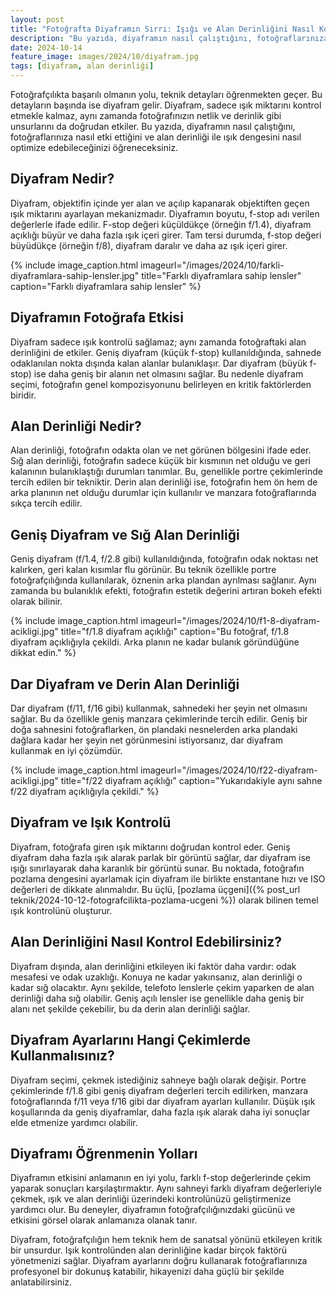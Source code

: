 ```yaml
---
layout: post
title: "Fotoğrafta Diyaframın Sırrı: Işığı ve Alan Derinliğini Nasıl Kontrol Edersiniz?"
description: "Bu yazıda, diyaframın nasıl çalıştığını, fotoğraflarınıza nasıl etki ettiğini ve alan derinliği ile ışık dengesini nasıl optimize edebileceğinizi öğreneceksiniz."
date: 2024-10-14
feature_image: images/2024/10/diyafram.jpg
tags: [diyafram, alan derinliği]
---
```


Fotoğrafçılıkta başarılı olmanın yolu, teknik detayları öğrenmekten geçer. Bu detayların başında ise diyafram gelir. Diyafram, sadece ışık miktarını kontrol etmekle kalmaz, aynı zamanda fotoğrafınızın netlik ve derinlik gibi unsurlarını da doğrudan etkiler. Bu yazıda, diyaframın nasıl çalıştığını, fotoğraflarınıza nasıl etki ettiğini ve alan derinliği ile ışık dengesini nasıl optimize edebileceğinizi öğreneceksiniz.

<!--more-->

## Diyafram Nedir?

Diyafram, objektifin içinde yer alan ve açılıp kapanarak objektiften geçen ışık miktarını ayarlayan mekanizmadır. Diyaframın boyutu, f-stop adı verilen değerlerle ifade edilir. F-stop değeri küçüldükçe (örneğin f/1.4), diyafram açıklığı büyür ve daha fazla ışık içeri girer. Tam tersi durumda, f-stop değeri büyüdükçe (örneğin f/8), diyafram daralır ve daha az ışık içeri girer.

{% include image_caption.html imageurl="/images/2024/10/farkli-diyaframlara-sahip-lensler.jpg" title="Farklı diyaframlara sahip lensler" caption="Farklı diyaframlara sahip lensler" %}

## Diyaframın Fotoğrafa Etkisi

Diyafram sadece ışık kontrolü sağlamaz; aynı zamanda fotoğraftaki alan derinliğini de etkiler. Geniş diyafram (küçük f-stop) kullanıldığında, sahnede odaklanılan nokta dışında kalan alanlar bulanıklaşır. Dar diyafram (büyük f-stop) ise daha geniş bir alanın net olmasını sağlar. Bu nedenle diyafram seçimi, fotoğrafın genel kompozisyonunu belirleyen en kritik faktörlerden biridir.

## Alan Derinliği Nedir?

Alan derinliği, fotoğrafın odakta olan ve net görünen bölgesini ifade eder. Sığ alan derinliği, fotoğrafın sadece küçük bir kısmının net olduğu ve geri kalanının bulanıklaştığı durumları tanımlar. Bu, genellikle portre çekimlerinde tercih edilen bir tekniktir. Derin alan derinliği ise, fotoğrafın hem ön hem de arka planının net olduğu durumlar için kullanılır ve manzara fotoğraflarında sıkça tercih edilir.

## Geniş Diyafram ve Sığ Alan Derinliği

Geniş diyafram (f/1.4, f/2.8 gibi) kullanıldığında, fotoğrafın odak noktası net kalırken, geri kalan kısımlar flu görünür. Bu teknik özellikle portre fotoğrafçılığında kullanılarak, öznenin arka plandan ayrılması sağlanır. Aynı zamanda bu bulanıklık efekti, fotoğrafın estetik değerini artıran bokeh efekti olarak bilinir.

{% include image_caption.html imageurl="/images/2024/10/f1-8-diyafram-acikligi.jpg" title="f/1.8 diyafram açıklığı" caption="Bu fotoğraf, f/1.8 diyafram açıklığıyla çekildi. Arka planın ne kadar bulanık göründüğüne dikkat edin." %}

## Dar Diyafram ve Derin Alan Derinliği

Dar diyafram (f/11, f/16 gibi) kullanmak, sahnedeki her şeyin net olmasını sağlar. Bu da özellikle geniş manzara çekimlerinde tercih edilir. Geniş bir doğa sahnesini fotoğraflarken, ön plandaki nesnelerden arka plandaki dağlara kadar her şeyin net görünmesini istiyorsanız, dar diyafram kullanmak en iyi çözümdür.

{% include image_caption.html imageurl="/images/2024/10/f22-diyafram-acikligi.jpg" title="f/22 diyafram açıklığı" caption="Yukarıdakiyle aynı sahne f/22 diyafram açıklığıyla çekildi." %}

## Diyafram ve Işık Kontrolü

Diyafram, fotoğrafa giren ışık miktarını doğrudan kontrol eder. Geniş diyafram daha fazla ışık alarak parlak bir görüntü sağlar, dar diyafram ise ışığı sınırlayarak daha karanlık bir görüntü sunar. Bu noktada, fotoğrafın pozlama dengesini ayarlamak için diyafram ile birlikte enstantane hızı ve ISO değerleri de dikkate alınmalıdır. Bu üçlü, [pozlama üçgeni]({% post_url teknik/2024-10-12-fotografcilikta-pozlama-ucgeni %}) olarak bilinen temel ışık kontrolünü oluşturur.

## Alan Derinliğini Nasıl Kontrol Edebilirsiniz?

Diyafram dışında, alan derinliğini etkileyen iki faktör daha vardır: odak mesafesi ve odak uzaklığı. Konuya ne kadar yakınsanız, alan derinliği o kadar sığ olacaktır. Aynı şekilde, telefoto lenslerle çekim yaparken de alan derinliği daha sığ olabilir. Geniş açılı lensler ise genellikle daha geniş bir alanı net şekilde çekebilir, bu da derin alan derinliği sağlar.

## Diyafram Ayarlarını Hangi Çekimlerde Kullanmalısınız?

Diyafram seçimi, çekmek istediğiniz sahneye bağlı olarak değişir. Portre çekimlerinde f/1.8 gibi geniş diyafram değerleri tercih edilirken, manzara fotoğraflarında f/11 veya f/16 gibi dar diyafram ayarları kullanılır. Düşük ışık koşullarında da geniş diyaframlar, daha fazla ışık alarak daha iyi sonuçlar elde etmenize yardımcı olabilir.

## Diyaframı Öğrenmenin Yolları
Diyaframın etkisini anlamanın en iyi yolu, farklı f-stop değerlerinde çekim yaparak sonuçları karşılaştırmaktır. Aynı sahneyi farklı diyafram değerleriyle çekmek, ışık ve alan derinliği üzerindeki kontrolünüzü geliştirmenize yardımcı olur. Bu deneyler, diyaframın fotoğrafçılığınızdaki gücünü ve etkisini görsel olarak anlamanıza olanak tanır.

Diyafram, fotoğrafçılığın hem teknik hem de sanatsal yönünü etkileyen kritik bir unsurdur. Işık kontrolünden alan derinliğine kadar birçok faktörü yönetmenizi sağlar. Diyafram ayarlarını doğru kullanarak fotoğraflarınıza profesyonel bir dokunuş katabilir, hikayenizi daha güçlü bir şekilde anlatabilirsiniz.